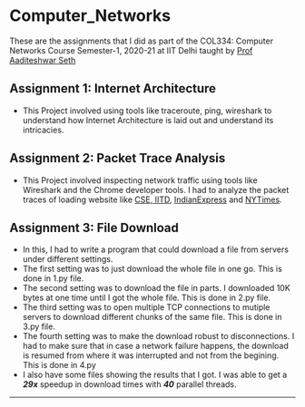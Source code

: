 # Computer_Networks

These are the assignments that I did as part of the COL334: Computer Networks Course Semester-1, 2020-21 at IIT Delhi taught by [Prof Aaditeshwar Seth]

## Assignment 1: Internet Architecture
- This Project involved using tools like traceroute, ping, wireshark to understand how Internet Architecture is laid out and understand its intricacies.

## Assignment 2: Packet Trace Analysis
- This Project involved inspecting network traffic using tools like Wireshark and the Chrome developer tools. I had to analyze the packet traces of loading website like [CSE, IITD], [IndianExpress] and [NYTimes].

## Assignment 3: File Download
- In this, I had to write a program that could download a file from servers under different settings.
- The first setting was to just download the whole file in one go. This is done in 1.py file.
- The second setting was to download the file in parts. I downloaded 10K bytes at one time until I got the whole file. This is done in 2.py file.
- The third setting was to open multiple TCP connections to mutiple servers to download different chunks of the same file. This is done in 3.py file.
- The fourth setting was to make the download robust to disconnections. I had to make sure that in case a network failure happens, the download is resumed from where it was interrupted and not from the begining. This is done in 4.py
- I also have some files showing the results that I got. I was able to get a  ***29x***	speedup in download times with ***40*** parallel threads.


---
[Prof Aaditeshwar Seth]: https://www.cse.iitd.ac.in/~aseth/
[CSE, IITD]: https://www.cse.iitd.ac.in/
[IndianExpress]: https://indianexpress.com/
[NYTimes]: https://www.nytimes.com/

